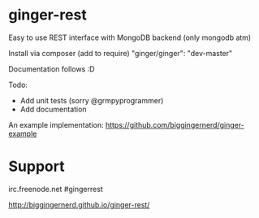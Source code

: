 ginger-rest
===========

Easy to use REST interface with MongoDB backend (only mongodb atm)

Install via composer (add to require)
    "ginger/ginger": "dev-master"

Documentation follows :D

Todo:
- Add unit tests (sorry @grmpyprogrammer)
- Add documentation

An example implementation:
https://github.com/biggingernerd/ginger-example

Support
=======

irc.freenode.net \#gingerrest

http://biggingernerd.github.io/ginger-rest/

